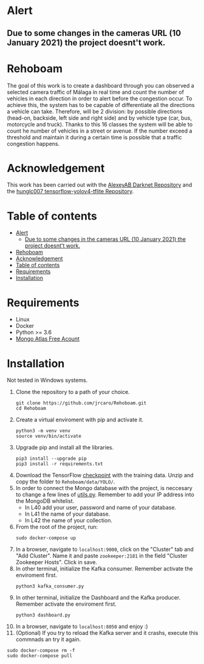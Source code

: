 # Alert
## Due to some changes in the cameras URL (10 January 2021) the project doesnt't work.

# Rehoboam

The goal of this work is to create a dashboard through you can observed a selected camera traffic of Málaga in real time and count the number of vehicles in each direction in order to alert before the congestion occur.
To achieve this, the system has to be capable of differentiate all the directions a vehicle can take. Therefore, will be 2 division: by possible directions (head-on, backside, left side and right side) and by vehicle type (car, bus, motorcycle and truck).
Thanks to this 16 classes the system will be able to count he number of vehicles in a street or avenue. If the number exceed a threshold and maintain it during a certain time is possible that a traffic congestion happens.

# Acknowledgement
This work has been carried out with the [AlexeyAB Darknet Repository](https://github.com/AlexeyAB/darknet) and the [hunglc007 tensorflow-yolov4-tflite Repository](https://github.com/hunglc007/tensorflow-yolov4-tflite).

# Table of contents

- [Alert](#alert)
  - [Due to some changes in the cameras URL (10 January 2021) the project doesnt't work.](#due-to-some-changes-in-the-cameras-url-10-january-2021-the-project-doesntt-work)
- [Rehoboam](#rehoboam)
- [Acknowledgement](#acknowledgement)
- [Table of contents](#table-of-contents)
- [Requirements](#requirements)
- [Installation](#installation)

# Requirements
* Linux
* Docker
* Python >= 3.6
* [Mongo Atlas Free Acount](https://www.mongodb.com/es)

# Installation 
Not tested in Windows systems.

1. Clone the repository to a path of your choice.
    ```
    git clone https://github.com/jrcaro/Rehoboam.git
    cd Rehoboam
    ```
2. Create a virtual enviroment with pip and activate it.
    ```
    python3 -m venv venv
    source venv/bin/activate
    ```
3. Upgrade pip and install all the libraries.
   ```
   pip3 install --upgrade pip
   pip3 install -r requirements.txt
   ``` 
4. Download the TensorFlow [checkpoint](https://drive.google.com/file/d/1_yCGycnnHANMcZ6bW6iB9YVDdmxoXwDV/view?usp=sharing) with the training data. Unzip and copy the folder to ```Rehoboam/data/YOLO/```.
5.  In order to connect the Mongo database with the project, is neccesary to change a few lines of [utils.py](https://github.com/jrcaro/Rehoboam/blob/cf7810b9db2ae897bb19e6cadb6f21559aa57b64/utils.py#L40-L42). Remember to add your IP address into the MongoDB whitelist.
    - In L40 add your user, password and name of your database.
    - In L41 the name of your database.
    - In L42 the name of your collection.
6.  From the root of the project, run:
    ```
    sudo docker-compose up
    ```
7.  In a browser, navigate to ```localhost:9000```, click on the "Cluster" tab and "Add Cluster". Name it and paste ```zookeeper:2181``` in the field "Cluster Zookeeper Hosts". Click in save.
8.  In other terminal, initialize the Kafka consumer. Remember activate the enviroment first.
    ```
    python3 kafka_consumer.py
    ```
9.  In other terminal, initialize the Dashboard and the Kafka producer. Remember activate the enviroment first.
    ```
    python3 dashboard.py
    ```
10. In a browser, navigate to ```localhost:8050``` and enjoy :)
11. (Optional) If you try to reload the Kafka server and it crashs, execute this commnads an try it again.
   ```
   sudo docker-compose rm -f
   sudo docker-compose pull
   ``` 
